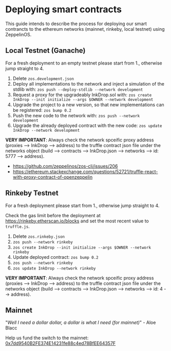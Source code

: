 # Deploying smart contracts

This guide intends to describe the process for deploying our smart contrancts to the ethereum networks (mainnet, rinkeby, local testnet) using ZeppelinOS.

## Local Testnet (Ganache)

For a fresh deployment to an empty testnet please start from 1., otherwise jump straight to 4.

1.  Delete `zos.development.json`
2.  Deploy all implementations to the network and inject a simulation of the stdlib with: `zos push --deploy-stdlib --network development`
3.  Request a proxy for the upgradeably InkDrop.sol with: `zos create InkDrop --init initialize --args $OWNER --network development`
4.  Upgrade the project to a new version, so that new implementations can be registered: `zos bump 0.2`
5.  Push the new code to the network with: `zos push --network development`
6.  Upgrade the already deployed contract with the new code: `zos update InkDrop --network development`

**VERY IMPORTANT**: Always check the network spceific proxy address (proxies --> InkDrop --> address) to the truffle contract json file under the networks object (build --> contracts --> InkDrop.json --> networks --> id: 5777 --> address).

- https://github.com/zeppelinos/zos-cli/issues/206
- https://ethereum.stackexchange.com/questions/52721/truffle-react-with-proxy-contract-of-openzeppelin

## Rinkeby Testnet

For a fresh deployment please start from 1., otherwise jump straight to 4.

Check the gas limit before the deployment at https://rinkeby.etherscan.io/blocks and set the most recent value to `truffle.js`.

1.  Delete `zos.rinkeby.json`
2.  `zos push --network rinkeby`
3.  `zos create InkDrop --init initialize --args $OWNER --network rinkeby`
4.  Update deployed contract: `zos bump 0.2`
5.  `zos push --network rinkeby`
6.  `zos update InkDrop --network rinkeby`

**VERY IMPORTANT**: Always check the network spceific proxy address (proxies --> InkDrop --> address) to the truffle contract json file under the networks object (build --> contracts --> InkDrop.json --> networks --> id: 4 --> address).

## Mainnet

"_Well I need a dollar dollar, a dollar is what I need (for mainnet)_" - Aloe Blacc

Help us fund the switch to the mainnet: [0x7dd9540B2FE374E14231fe88c4ed78BfEE64357F](https://rinkeby.etherscan.io/address/0x7dd9540B2FE374E14231fe88c4ed78BfEE64357F)